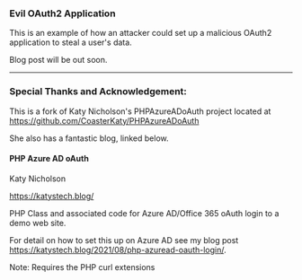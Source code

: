 ### Evil OAuth2 Application

This is an example of how an attacker could set up a malicious OAuth2 application to steal a user's data.

Blog post will be out soon.

---

### Special Thanks and Acknowledgement:

This is a fork of Katy Nicholson's PHPAzureADoAuth project located at https://github.com/CoasterKaty/PHPAzureADoAuth

She also has a fantastic blog, linked below.

#### PHP Azure AD oAuth

Katy Nicholson

https://katystech.blog/

PHP Class and associated code for Azure AD/Office 365 oAuth login to a demo web site.

For detail on how to set this up on Azure AD see my blog post https://katystech.blog/2021/08/php-azuread-oauth-login/.

Note: Requires the PHP curl extensions

